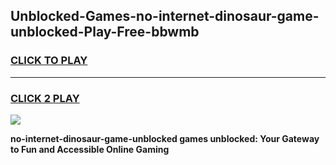 
## Unblocked-Games-no-internet-dinosaur-game-unblocked-Play-Free-bbwmb
<h3>
<a href="https://premium76.site?title=no-internet-dinosaur-game-unblocked&ref=10A">CLICK TO PLAY</a></h3>
<hr>

<h3>
<a href="https://premium76.site?title=no-internet-dinosaur-game-unblocked&ref=10A">CLICK 2 PLAY</a>
  
</h3>

<a href="https://premium76.site?title=no-internet-dinosaur-game-unblocked&ref=10A"><img src="https://clearcache.store/games.png"></a>


**no-internet-dinosaur-game-unblocked games unblocked: Your Gateway to Fun and Accessible Online Gaming**
